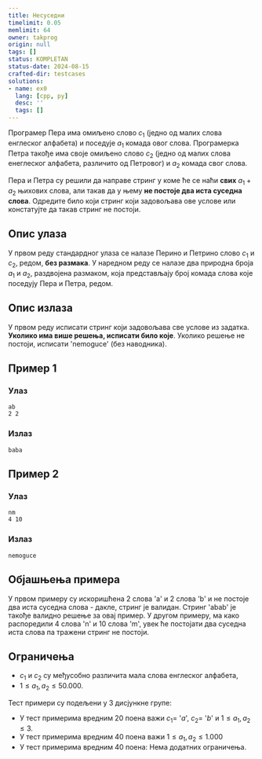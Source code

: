 ```yaml
---
title: Несуседни
timelimit: 0.05
memlimit: 64
owner: takprog
origin: null
tags: []
status: KOMPLETAN
status-date: 2024-08-15
crafted-dir: testcases
solutions:
- name: ex0
  lang: [cpp, py]
  desc: ''
  tags: []
---
```


Програмер Пера има омиљено слово $c_1$ (једно од малих слова енглеског алфабета) и поседује $a_1$ комада овог слова. Програмерка Петра такође има своје омиљено слово $c_2$ (једно од малих слова енеглеског алфабета, различито од Петровог) и $a_2$ комада свог слова.

Пера и Петра су решили да направе стринг у коме ће се наћи **свих** $a_1+a_2$ њихових слова, али такав да у њему **не постоје два иста суседна слова**. Одредите било који стринг који задовољава ове услове или констатујте да такав стринг не постоји.

## Опис улаза
У првом реду стандардног улаза се налазе Перино и Петрино слово $c_1$ и $c_2$, редом, **без размака**. У наредном реду се налазе два природна броја $a_1$ и $a_2$, раздвојена размаком, која представљају број комада слова које поседују Пера и Петра, редом.

## Опис излаза
У првом реду исписати стринг који задовољава све услове из задатка. **Уколико има више решења, исписати било које**. Уколико решење не постоји, исписати 'nemoguce' (без наводника).

## Пример 1

### Улаз

```
ab
2 2
```

### Излаз

```
baba
```

## Пример 2

### Улаз

```
nm
4 10
```

### Излаз

```
nemoguce
```

## Објашњења примера
У првом примеру су искоришћена 2 слова 'a' и 2 слова 'b' и не постоје два иста суседна слова - дакле, стринг је валидан. Стринг 'abab' је такође валидно решење за овај пример. У другом примеру, ма како распоредили 4 слова 'n' и 10 слова 'm', увек ће постојати два суседна иста слова па тражени стринг не постоји.

## Ограничења
- $c_1$ и $c_2$  су међусобно различита мала слова енглеског алфабета,
-   $1 \leq a_1, a_2 \leq 50.000$.

Тест примери су подељени у 3 дисјункне групе:

-   У тест примерима вредним $20$ поена важи $c_1 =$ '$a$',  $c_2 =$ '$b$' и $1 \leq a_1, a_2 \leq 3$.
-   У тест примерима вредним $40$ поена важи $1 \leq a_1, a_2 \leq 1.000$
-   У тест примерима вредним $40$ поена: Нема додатних ограничења.






